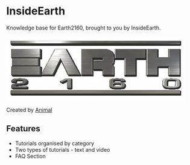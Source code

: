 # InsideEarth

Knowledge base for Earth2160, brought to you by InsideEarth.

![Earth2160 Logo](images/E2160_Header.png)

Created by [Animal](https://www.youtube.com/channel/UCiVBYjeLsPCwPLI1GiSKBfw)



## Features

* Tutorials organised by category
* Two types of tutorials - text and video
* FAQ Section